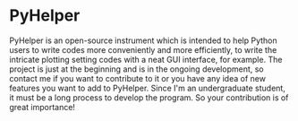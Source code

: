 # PyHelper
PyHelper is an open-source instrument which is intended to help Python users to write codes more conveniently and more efficiently, to write the intricate plotting setting codes with a neat GUI interface, for example.  The project is just at the beginning and is in the ongoing development, so contact me if you want to contribute to it or you have any idea of new features you want to add to PyHelper.  Since I'm an undergraduate student, it must be a long process to develop the program. So your contribution is of great importance!
